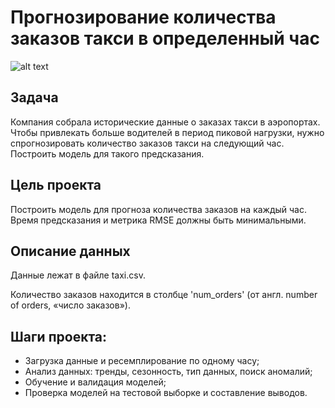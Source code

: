 # Прогнозирование количества заказов такси в определенный час

![alt text](https://yandex.ru/images/search?from=tabbar&text=такси&p=1&pos=67&rpt=simage&img_url=https%3A%2F%2Fi1.wp.com%2Fkitle.net%2Fwp-content%2Fuploads%2F2020%2F01%2Ftaxi_city_yellow_street_nyc_usa_car_transportation-702424.jpg%3Fw%3D1200%26ssl%3D1)


## Задача 

Компания собрала исторические данные о заказах такси в аэропортах. 
Чтобы привлекать больше водителей в период пиковой нагрузки, нужно спрогнозировать количество заказов такси на следующий час. 
Построить модель для такого предсказания.

## Цель проекта

Построить модель для прогноза количества заказов на каждый час. Время предсказания и метрика RMSE должны быть минимальными.

## Описание данных

Данные лежат в файле taxi.csv. 

Количество заказов находится в столбце 'num_orders' (от англ. number of orders, «число заказов»).
   
## Шаги проекта:

- Загрузка данные и ресемплирование по одному часу;
- Анализ данных: тренды, сезонность, тип данных, поиск аномалий;
- Обучение и валидация моделей;
- Проверка моделей на тестовой выборке и составление выводов.

